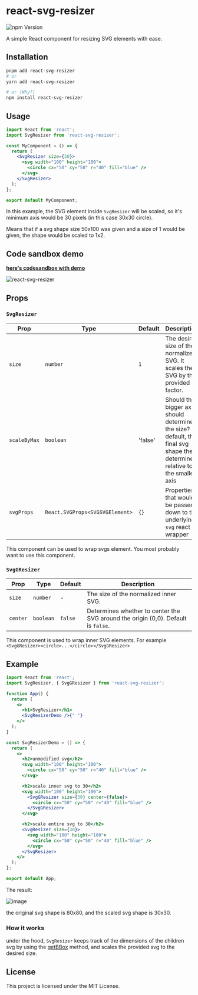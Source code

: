 # react-svg-resizer

![npm Version](https://img.shields.io/npm/v/react-svg-resizer)

A simple React component for resizing SVG elements with ease.

## Installation

```bash
pnpm add react-svg-resizer
# or 
yarn add react-svg-resizer

# or (Why?)
npm install react-svg-resizer
```

## Usage

```jsx
import React from 'react';
import SvgResizer from 'react-svg-resizer';

const MyComponent = () => {
  return (
    <SvgResizer size={30}>
      <svg width="100" height="100">
        <circle cx="50" cy="50" r="40" fill="blue" />
      </svg>
    </SvgResizer>
  );
};

export default MyComponent;
```

In this example, the SVG element inside `SvgResizer` will be scaled, so it's minimum axis would be 30 pixels (in this
case 30x30 circle).

Means that if a svg shape size 50x100 was given and a size of 1 would be given, the shape would be scaled to 1x2.

## Code sandbox demo 

**[here's codesandbox with demo](https://codesandbox.io/s/react-svg-resizer-demo-c2s7n3?file=/src/App.tsx)**

![react-svg-resizer](https://github.com/Eliav2/my-react-components/assets/47307889/256761da-b992-401f-acba-d12b135a4555)


## Props

### `SvgResizer`

| Prop         | Type                            | Default | Description                                                                                                                   |
|--------------|---------------------------------|---------|-------------------------------------------------------------------------------------------------------------------------------|
| `size`       | `number`                        | `1`     | The desired size of the normalized SVG. It scales the SVG by the provided factor.                                             |
| `scaleByMax` | `boolean`                       | 'false' | Should the bigger axis should determine the size? by default, the final svg shape the determined relative to the smaller axis |
| `svgProps`   | `React.SVGProps<SVGSVGElement>` | `{}`    | Properties that would be passed down to the underlying `svg` react wrapper                                                    |

This component can be used to wrap svgs element. You most probably want to use this component.

### `SvgGResizer`

| Prop     | Type      | Default | Description                                                                       |
|----------|-----------|---------|-----------------------------------------------------------------------------------|
| `size`   | `number`  | -       | The size of the normalized inner SVG.                                             |
| `center` | `boolean` | `false` | Determines whether to center the SVG around the origin (0,0). Default is `false`. |

This component is used to wrap inner SVG elements. For example `<SvgGResizer><circle>...</circle></SvgGResizer>`

## Example

```jsx
import React from 'react';
import SvgResizer, { SvgGResizer } from 'react-svg-resizer';

function App() {
  return (
    <>
      <h1>SvgResizer</h1>
      <SvgResizerDemo />{" "}
    </>
  );
}

const SvgResizerDemo = () => {
  return (
    <>
      <h2>unmodified svg</h2>
      <svg width="100" height="100">
        <circle cx="50" cy="50" r="40" fill="blue" />
      </svg>

      <h2>scale inner svg to 30</h2>
      <svg width="100" height="100">
        <SvgGResizer size={30} center={false}>
          <circle cx="50" cy="50" r="40" fill="blue" />
        </SvgGResizer>
      </svg>

      <h2>scale entire svg to 30</h2>
      <SvgResizer size={30}>
        <svg width="100" height="100">
          <circle cx="50" cy="50" r="40" fill="blue" />
        </svg>
      </SvgResizer>
    </>
  );
};

export default App;
```

The result:

![image](https://github.com/Eliav2/my-react-components/assets/47307889/e6ba2b80-37cc-46d8-89f0-f94d3ac6d1b9)

the original svg shape is 80x80, and the scaled svg shape is 30x30.

### How it works

under the hood, `SvgResizer` keeps track of the dimensions of the children svg by using
the [getBBox](https://developer.mozilla.org/en-US/docs/Web/API/SVGGraphicsElement/getBBox) method,
and scales the provided svg to the desired size.

## License

This project is licensed under the MIT License.

